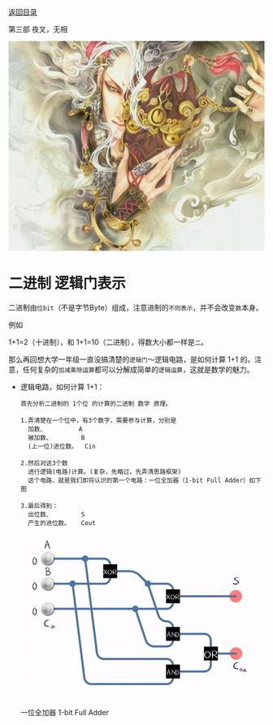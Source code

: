[返回目录](/README.md)

第三部 夜叉，无相

![第三部 夜叉，无相](/ig/3.png)



二进制 逻辑门表示
============================

二进制由`位bit`（不是字节Byte）组成，注意进制的`不同表示`，并不会改变`数`本身。

  例如

  1+1=2（十进制），和 1+1=10（二进制），得数大小都一样是`二`。

那么再回想大学一年级一直没搞清楚的`逻辑门`～逻辑电路，是如何计算 1+1 的。注意，任何复杂的`加减乘除运算`都可以分解成简单的`逻辑运算`，这就是数学的魅力。

- 逻辑电路，如何计算 1+1：

  ```
  首先分析二进制的 1个位 的计算的二进制 数学 原理。

  1.弄清楚在一个位中，有3个数字，需要参与计算，分别是
    加数、         A
    被加数、        B
    (上一位)进位数。  Cin

  2.然后对这3个数
    进行逻辑(电路)计算。(复杂，先略过，先弄清思路框架)
    这个电路，就是我们即将认识的第一个电路：一位全加器（1-bit Full Adder）如下图

  3.最后得到：
    出位数、        S
    产生的进位数。   Cout
  ```

  ![一位全加器 1-bit Full Adder](/ig/logic/1-bitFullAdder.gif)
  
  一位全加器 1-bit Full Adder
